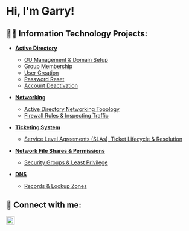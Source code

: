 <h1>Hi, I'm Garry! <br/></h1>

<h2>👨‍💻 Information Technology Projects:</h2>

- <b>[Active Directory](https://github.com/garrynwong/active-directory)</b>

  - [OU Management & Domain Setup](https://github.com/garrynwong/ou-management-and-domain-setup)
  - [Group Membership](https://github.com/garrynwong/group-membership)
  - [User Creation](https://github.com/garrynwong/ad-user-generation)
  - [Password Reset](https://github.com/garrynwong/Password-Reset)
  - [Account Deactivation](https://github.com/garrynwong/account-deactivation)
  
 
- <b>[Networking](https://github.com/garrynwong/networking)</b>
  - [Active Directory Networking Topology](https://github.com/garrynwong/active-directory-network-topology)
  - [Firewall Rules & Inspecting Traffic](https://github.com/garrynwong/Firewall-Rules)
 
- <b>[Ticketing System](https://github.com/garrynwong/ticketing-system)</b>
  - [Service Level Agreements (SLAs), Ticket Lifecycle & Resolution](https://github.com/garrynwong/service-level-agreements-ticket-lifecycle-and-resolution)
 
- <b>[Network File Shares & Permissions](https://github.com/garrynwong/Network-File-Shares-Permissions)</b>
  - [Security Groups & Least Privilege](https://github.com/garrynwong/Security-Groups-Least-Privilege)
 
- <b>[DNS](https://github.com/garrynwong/DNS)</b>
  - [Records & Lookup Zones](https://github.com/garrynwong/Records-Lookup-Zones)

<h2> 🤳 Connect with me:</h2>


[<img align="left" alt="JoshMadakor | LinkedIn" width="22px" src="https://cdn.jsdelivr.net/npm/simple-icons@v3/icons/linkedin.svg" />][linkedin]


[linkedin]: https://www.linkedin.com/in/garry-n-wong/

<!--
**joshmadakor1/joshmadakor1** is a ✨ _special_ ✨ repository because its `README.md` (this file) appears on your GitHub profile.

Here are some ideas to get you started:

- 🔭 I’m currently working on ...
- 🌱 I’m currently learning ...
- 👯 I’m looking to collaborate on ...
- 🤔 I’m looking for help with ...
- 💬 Ask me about ...
- 📫 How to reach me: ...
- 😄 Pronouns: ...
- ⚡ Fun fact: ...
-->
